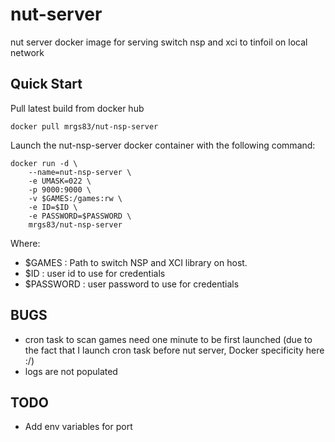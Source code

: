 # nut-server
nut server docker image for serving switch nsp and xci to tinfoil on local network

## Quick Start

Pull latest build from docker hub

```
docker pull mrgs83/nut-nsp-server
````

Launch the nut-nsp-server docker container with the following command:

``` 
docker run -d \
    --name=nut-nsp-server \
    -e UMASK=022 \
    -p 9000:9000 \
    -v $GAMES:/games:rw \
    -e ID=$ID \
    -e PASSWORD=$PASSWORD \
    mrgs83/nut-nsp-server
```

Where:

- $GAMES : Path to switch NSP and XCI library on host.
- $ID : user id to use for credentials
- $PASSWORD : user password to use for credentials

## BUGS

- cron task to scan games need one minute to be first launched (due to the fact that I launch cron task before nut server, Docker specificity here :/)
- logs are not populated

## TODO

- Add env variables for port 
